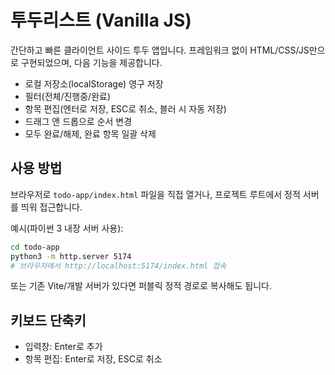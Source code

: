 # 투두리스트 (Vanilla JS)

간단하고 빠른 클라이언트 사이드 투두 앱입니다. 프레임워크 없이 HTML/CSS/JS만으로 구현되었으며, 다음 기능을 제공합니다.

- 로컬 저장소(localStorage) 영구 저장
- 필터(전체/진행중/완료)
- 항목 편집(엔터로 저장, ESC로 취소, 블러 시 자동 저장)
- 드래그 앤 드롭으로 순서 변경
- 모두 완료/해제, 완료 항목 일괄 삭제

## 사용 방법

브라우저로 `todo-app/index.html` 파일을 직접 열거나, 프로젝트 루트에서 정적 서버를 띄워 접근합니다.

예시(파이썬 3 내장 서버 사용):

```bash
cd todo-app
python3 -m http.server 5174
# 브라우저에서 http://localhost:5174/index.html 접속
```

또는 기존 Vite/개발 서버가 있다면 퍼블릭 정적 경로로 복사해도 됩니다.

## 키보드 단축키

- 입력창: Enter로 추가
- 항목 편집: Enter로 저장, ESC로 취소

